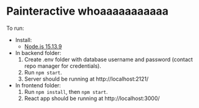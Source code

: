 # Painteractive whoaaaaaaaaaaa

To run:

* Install:
    * [Node.js 15.13.9](https://nodejs.org/en/download/current/)
* In backend folder:
    1. Create .env folder with database username and password (contact repo manager for credentials).
    2. Run `npm start`.
    3. Server should be running at http://localhost:2121/
* In frontend folder:
    1. Run `npm install`, then `npm start`.
    2. React app should be running at http://localhost:3000/
